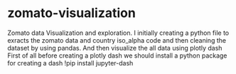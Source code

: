 # zomato-visualization
Zomato data Visualization and exploration. I initially creating a python file to exracts the zomato data and country iso_alpha code and then cleaning the dataset by using pandas. And then visualize the all data using plotly dash
First of all before creating a plotly dash we should install a python package for creating a dash
!pip install jupyter-dash
